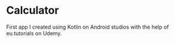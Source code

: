 # Calculator

First app I created using Kotlin on Android studios with the help of eu.tutorials on Udemy.

